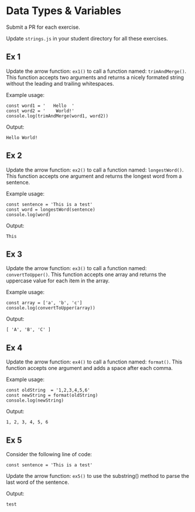 # Data Types & Variables
Submit a PR for each exercise. 

Update `strings.js` in your student directory for all these exercises.

## Ex 1
Update the arrow function: `ex1()` to call a function named: `trimAndMerge()`.  This function accepts two arguments and returns a nicely formated string without the leading and trailing whitespaces.

Example usage:
```
const word1 = '   Hello  '
const word2 = '    World!'
console.log(trimAndMerge(word1, word2))
```

Output:
```
Hello World!
```

## Ex 2
Update the arrow function: `ex2()` to call a function named: `longestWord()`.  This function accepts one argument and returns the longest word from a sentence.

Example usage:
```
const sentence = 'This is a test'
const word = longestWord(sentence)
console.log(word)
```

Output:
```
This
```

## Ex 3
Update the arrow function: `ex3()` to call a function named: `convertToUpper()`.  This function accepts one array and returns the uppercase value for each item in the array.

Example usage:
```
const array = ['a', 'b', 'c']
console.log(convertToUpper(array))
```

Output:
```
[ 'A', 'B', 'C' ]
```

## Ex 4
Update the arrow function: `ex4()` to call a function named: `format()`.  This function accepts one argument and adds a space after each comma.

Example usage:
```
const oldString  = '1,2,3,4,5,6'
const newString = format(oldString)
console.log(newString)
```

Output:
```
1, 2, 3, 4, 5, 6
```

## Ex 5
Consider the following line of code:
```
const sentence = 'This is a test'
```
Update the arrow function: `ex5()` to use the substring() method to parse the last word of the sentence.

Output:
```
test
```
